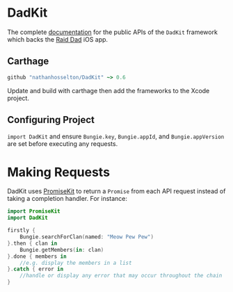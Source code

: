 # DadKit

The complete [documentation](https://nathanhosselton.github.io/DadKit/) for the public APIs of the `DadKit` framework which backs the [Raid Dad](https://raiddad.com) iOS app.

## Carthage

```ruby
github "nathanhosselton/DadKit" ~> 0.6
```

Update and build with carthage then add the frameworks to the Xcode project.

## Configuring Project

`import DadKit` and ensure `Bungie.key`, `Bungie.appId`, and `Bungie.appVersion` are set before executing any requests.

#  Making Requests

DadKit uses [PromiseKit](https://promisekit.org) to return a `Promise` from each API request instead of taking a completion handler. For instance:

```swift
import PromiseKit
import DadKit

firstly {
    Bungie.searchForClan(named: "Meow Pew Pew")
}.then { clan in
    Bungie.getMembers(in: clan)
}.done { members in
    //e.g. display the members in a list
}.catch { error in
    //handle or display any error that may occur throughout the chain
}
```
